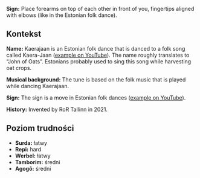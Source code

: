 **Sign:** Place forearms on top of each other in front of you, fingertips
aligned with elbows (like in the Estonian folk dance).

## Kontekst

**Name:** Kaerajaan is an Estonian folk dance that is danced to a folk song
called Kaera-Jaan ([example on
YouTube](https://www.youtube.com/watch?v=5BKoS9CfQPA)). The name roughly
translates to “John of Oats”. Estonians probably used to sing this song while
harvesting oat crops.

**Musical background:** The tune is based on the folk music that is played while
dancing Kaerajaan.

**Sign:** The sign is a move in Estonian folk dances ([example on
YouTube](https://youtu.be/-udR34x2aTM?t=4)).

**History:** Invented by RoR Tallinn in 2021.

## Poziom trudności

* **Surda:** łatwy
* **Repi:** hard
* **Werbel:** łatwy
* **Tamborim:** średni
* **Agogô:** średni
